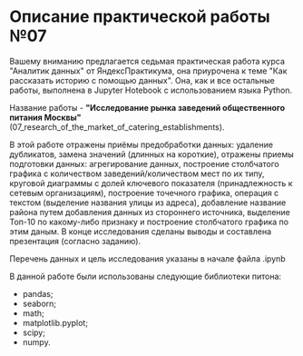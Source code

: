 # Описание практической работы №07

Вашему вниманию предлагается седьмая практическая работа курса "Аналитик данных" от ЯндексПрактикума, она приурочена к теме "Как рассказать историю с помощью данных".
Она, как и все остальные работы, выполнена в Jupyter Hotebook с использованием языка Python.

Название работы - **"Исследование рынка заведений общественного питания Москвы"** (07_research_of_the_market_of_catering_establishments).

В этой работе отражены приёмы предобработки данных: удаление дубликатов, замена значений (длинных на короткие), отражены приемы подготовки данных: агрегирование данных, построение столбчатого графика с количеством заведений/количеством мест по их типу, круговой диаграммы с долей ключевого показателя (принадлежность к сетевым организациям), построение точечного графика, операция с текстом (выделение названия улицы из адреса), добавление название района путем добавления данных из стороннего источника, выделение Топ-10 по какому-либо признаку и построение столбчатого графика по этим даным. В конце исследования сделаны выводы и составлена презентация (согласно заданию).

Перечень данных и цель иccледования указаны в начале файла .ipynb

В данной работе были использованы следующие библиотеки питона:
* pandas;
* seaborn;
* math;
* matplotlib.pyplot;
* scipy;
* numpy.
